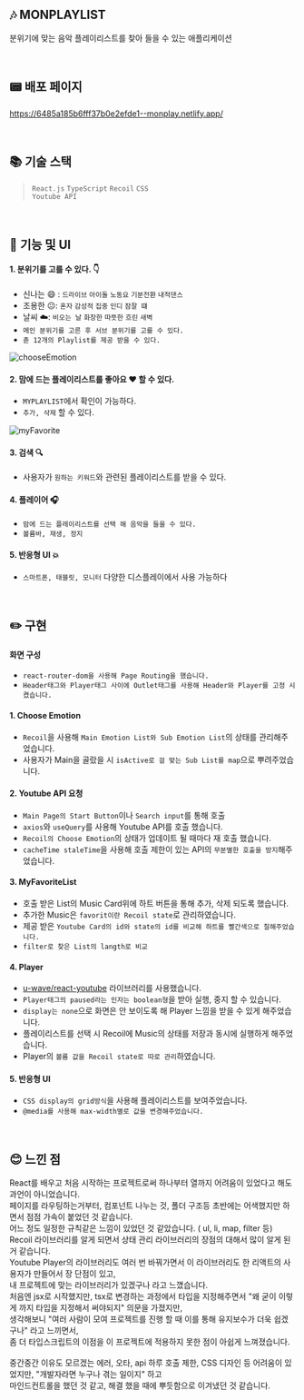 ## :notes: MONPLAYLIST

분위기에 맞는 음악 플레이리스트를 찾아 들을 수 있는 애플리케이션


<br />

## :pager: 배포 페이지

https://6485a185b6fff37b0e2efde1--monplay.netlify.app/

<br/>

## :books: 기술 스택

> ``React.js`` ``TypeScript`` ``Recoil`` ``CSS`` <br />
> ``Youtube API``

<br/>

## :eyes: 기능 및 UI

#### 1. 분위기를 고를 수 있다. :point_down:

- 신나는 :smile: : ``드라이브`` ``아이돌`` ``노동요`` ``기분전환`` ``내적댄스``
- 조용한 :neutral_face:: ``혼자`` ``감성적`` ``집중`` ``인디`` ``잠잘 떄``
- 날씨 :cloud:: ``비오는 날`` ``화창한`` ``따뜻한`` ``흐린`` ``새벽``
- ``메인 분위기를 고른 후 서브 분위기를 고를 수 있다.``
- ``촏 12개의 Playlist를 제공 받을 수 있다.``

![chooseEmotion](https://github.com/leehyunjun97/monplaylist/assets/130208301/e93b4e0a-12be-4f20-b488-e40eac24d47f)

#### 2. 맘에 드는 플레이리스트를 좋아요 :heart: 할 수 있다.

- ``MYPLAYLIST``에서 확인이 가능하다.
- ``추가, 삭제`` 할 수 있다.

![myFavorite](https://github.com/leehyunjun97/monplaylist/assets/130208301/866d27f8-a1ac-47d4-91ff-a87e56a4cca2)

#### 3. 검색 :mag:

- 사용자가 ``원하는 키워드``와 관련된 플레이리스트를 받을 수 있다.

#### 4. 플레이어 :headphones:

- ``맘에 드는 플레이리스트를 선택 해 음악을 들을 수 있다.``
- ``볼륨바, 재생, 정지``

#### 5. 반응형 UI :boom:

- ``스마트폰, 태블릿, 모니터`` 다양한 디스플레이에서 사용 가능하다

<br />

## :pencil2: 구현

#### 화면 구성
- ``react-router-dom을 사용해 Page Routing을 했습니다.``
- ``Header태그와 Player태그 사이에 Outlet태그를 사용해 Header와 Player를 고정 시켰습니다.``

#### 1. Choose Emotion
- ``Recoil``을 사용해 ``Main Emotion List와 Sub Emotion List``의 상태를 관리해주었습니다.
- 사용자가 Main을 골랐을 시 ``isActive로 걸 맞는 Sub List를 map``으로 뿌려주었습니다.

#### 2. Youtube API 요청
- ``Main Page의 Start Button``이나 ``Search input``를 통해 호출
- ``axios``와 ``useQuery``를 사용해 Youtube API를 호출 했습니다.
- ``Recoil의 Choose Emotion``의 상태가 업데이트 될 때마다 재 호출 했습니다.
- ``cacheTime staleTime``을 사용해 호출 제한이 있는 API의 ``무분별한 호출을 방지``해주었습니다.

#### 3. MyFavoriteList
- 호출 받은 List의 Music Card위에 하트 버튼을 통해 추가, 삭제 되도록 했습니다.
- 추가한 Music은 ``favorit이란 Recoil state``로 관리하였습니다.
- 제공 받은 ``Youtube Card의 id와 state의 id를 비교해 하트를 빨간색으로 칠해주었습니다.``
- ``filter로 찾은 List의 langth로 비교``

#### 4. Player
- <a href="https://www.npmjs.com/package/@u-wave/react-youtube" >u-wave/react-youtube</a> 라이브러리를 사용했습니다.
- ``Player태그의 paused라는 인자는 boolean형``을 받아 실행, 중지 할 수 있습니다.
- ``display는 none``으로 화면은 안 보이도록 해 Player 느낌을 받을 수 있게 해주었습니다.
- 플레이리스트를 선택 시 Recoil에 Music의 상태를 저장과 동시에 실행하게 해주었습니다.
- Player의 ``볼륨 값을 Recoil state로 따로 관리``하였습니다.

#### 5. 반응형 UI
- ``CSS display의 grid방식``을 사용해 플레이리스트를 보여주었습니다.
- ``@media를 사용해 max-width별로 값을 변경해주었습니다.``

<br />

## :blush: 느낀 점
React를 배우고 처음 시작하는 프로젝트로써 하나부터 열까지 어려움이 있었다고 해도 과언이 아니었습니다. <br/>
페이지를 라우팅하는거부터, 컴포넌트 나누는 것, 폴더 구조등 초반에는 어색했지만 하면서 점점 가속이 붙었던 것 같습니다. <br/>
어느 정도 일정한 규칙같은 느낌이 있었던 것 같았습니다. ( ul, li, map, filter 등) <br/>
Recoil 라이브러리를 알게 되면서 상태 관리 라이브러리의 장점의 대해서 많이 알게 된거 같습니다. <br />
Youtube Player의 라이브러리도 여러 번 바꿔가면서 이 라이브러리도 한 리액트의 사용자가 만들어서 장 단점이 있고, <br/>
내 프로젝트에 맞는 라이브러리가 있겠구나 라고 느꼈습니다. <br/>
처음엔 jsx로 시작했지만, tsx로 변경하는 과정에서 타입을 지정해주면서 "왜 굳이 이렇게 까지 타입을 지정해서 써야되지" 의문을 가졌지만, <br />
생각해보니 "여러 사람이 모여 프로젝트를 진행 할 때 이를 통해 유지보수가 더욱 쉽겠구나" 라고 느끼면서, <br />
좀 더 타입스크립트의 이점을 이 프로젝트에 적용하지 못한 점이 아쉽게 느껴졌습니다. <br /><br/>
중간중간 이유도 모르겠는 에러, 오타, api 하루 호출 제한, CSS 디자인 등 어려움이 있었지만,
"개발자라면 누구나 겪는 일이지" 하고<br/>
마인드컨트롤을 했던 것 같고, 해결 했을 때에 뿌듯함으로 이겨냈던 것 같습니다.



